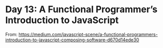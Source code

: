 # Day 13: A Functional Programmer’s Introduction to JavaScript

From:
<a href="https://medium.com/javascript-scene/a-functional-programmers-introduction-to-javascript-composing-software-d670d14ede30">
https://medium.com/javascript-scene/a-functional-programmers-introduction-to-javascript-composing-software-d670d14ede30
</a>
